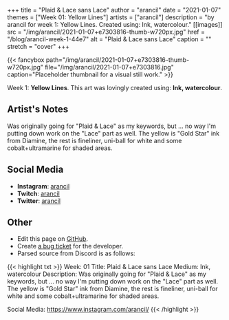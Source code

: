+++
title =       "Plaid & Lace sans Lace"
author =      "arancil"
date =        "2021-01-07"
themes =      ["Week 01: Yellow Lines"]
artists =     ["arancil"]
description = "by arancil for week 1: Yellow Lines. Created using: Ink, watercolour."
[[images]]
      src = "/img/arancil/2021-01-07+e7303816-thumb-w720px.jpg"
      href = "/blog/arancil-week-1-44e7"
      alt = "Plaid & Lace sans Lace"
      caption = ""
      stretch = "cover"
+++

{{< fancybox path="/img/arancil/2021-01-07+e7303816-thumb-w720px.jpg" file="/img/arancil/2021-01-07+e7303816.jpg" caption="Placeholder thumbnail for a visual still work." >}}


Week 1: **Yellow Lines**. This art was lovingly created using: **Ink, watercolour**.

## Artist's Notes

Was originally going for "Plaid & Lace" as my keywords, but ... no way I'm putting down work on the "Lace" part as well. The yellow is "Gold Star" ink from Diamine, the rest is fineliner, uni-ball for white and some cobalt+ultramarine for shaded areas.

## Social Media

- **Instagram**: <a href='https://instagram.com/arancil' target='_blank'>arancil</a>
- **Twitch**: <a href='https://twitch.tv/arancil' target='_blank'>arancil</a>
- **Twitter**: <a href='https://twitter.com/arancil' target='_blank'>arancil</a>

## Other

- Edit this page on [GitHub](https://github.com/teaminkling/web-refresh/edit/main/content/blog/arancil-week-1-44e7.md).
- Create [a bug ticket](https://github.com/teaminkling/web-refresh/issues/new?assignees=&labels=bug&template=problem-report.md&title=) for the developer.
- Parsed source from Discord is as follows:

{{< highlight txt >}}
Week: 01
Title: Plaid & Lace sans Lace
Medium: Ink, watercolour
Description: Was originally going for "Plaid & Lace" as my keywords, but ... no way I'm putting down work on the "Lace" part as well. The yellow is "Gold Star" ink from Diamine, the rest is fineliner, uni-ball for white and some cobalt+ultramarine for shaded areas.

Social Media: https://www.instagram.com/arancil/
{{< /highlight >}}